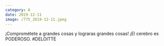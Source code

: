 ```yaml
--- 
category: A 
date: 2019-12-11 
image: /775_2019-12-11.jpeg 
--- 
```


¡Comprométete a grandes cosas y lograras grandes cosas! ¡El cerebro es PODEROSO. #DELOITTE